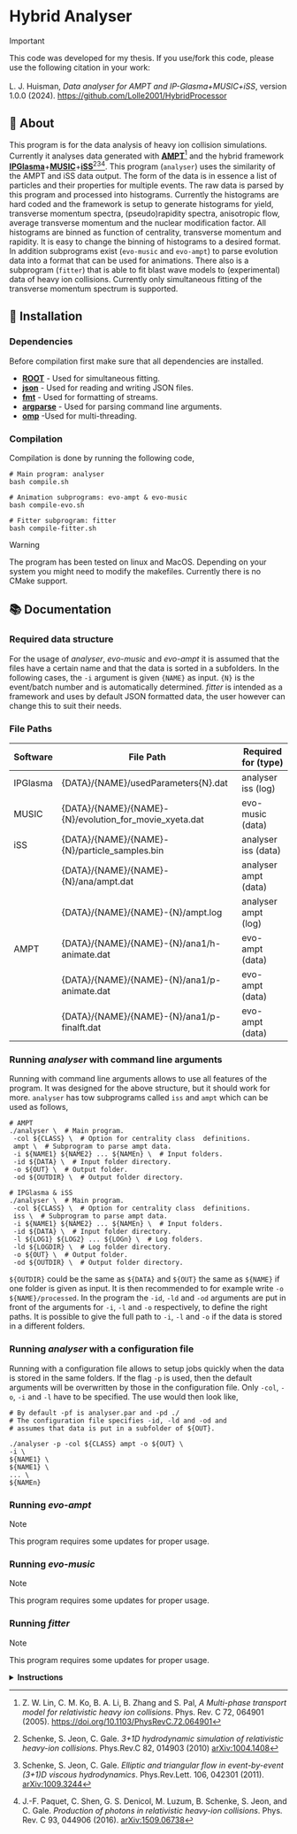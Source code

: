 # Hybrid Analyser

> [!IMPORTANT]
> This code was developed for my thesis. If you use/fork this code, please use the following citation in your work:<br><br>
> L. J. Huisman, _Data analyser for AMPT and IP-Glasma+MUSIC+iSS_, version 1.0.0 (2024). https://github.com/Lolle2001/HybridProcessor

## :rocket: About

This program is for the data analysis of heavy ion collision simulations. Currently it analyses data generated with **[AMPT](https://myweb.ecu.edu/linz/ampt/)**[^1] and the hybrid framework **[IPGlasma](https://github.com/chunshen1987/ipglasma)**+**[MUSIC](https://github.com/MUSIC-fluid/MUSIC)**+**[iSS](https://github.com/chunshen1987/iSS)**[^2][^3][^4].
This program (`analyser`) uses the similarity of the AMPT and iSS data output. The form of the data is in essence a list of particles and their properties for multiple events. The raw data is parsed by this program and processed into histograms. Currently the histograms are hard coded and the framework is setup to generate histograms for yield, transverse momentum spectra, (pseudo)rapidity spectra, anisotropic flow, average transverse momentum and the nuclear modification factor. All histograms are binned as function of centrality, transverse momentum and rapidity. It is easy to change the binning of histograms to a desired format. In addition subprograms exist (`evo-music` and `evo-ampt`) to parse evolution data into a format that can be used for animations. There also is a subprogram (`fitter`) that is able to fit blast wave models to (experimental) data of heavy ion collisions. Currently only simultaneous fitting of the transverse momentum spectrum is supported.

## :wrench: Installation

### Dependencies

Before compilation first make sure that all dependencies are installed.

- [**ROOT**](https://github.com/root-project/root) - Used for simultaneous fitting.
- [**json**](https://github.com/nlohmann/json) - Used for reading and writing JSON files.
- [**fmt**](https://github.com/fmtlib/fmt) - Used for formatting of streams.
- [**argparse**](https://github.com/p-ranav/argparse) - Used for parsing command line arguments.
- [**omp**](https://github.com/open-mpi/ompi) -Used for multi-threading.

### Compilation

Compilation is done by running the following code,

```shell
# Main program: analyser
bash compile.sh

# Animation subprograms: evo-ampt & evo-music
bash compile-evo.sh

# Fitter subprogram: fitter
bash compile-fitter.sh
```

> [!WARNING]
> The program has been tested on linux and MacOS. Depending on your system you might need to modify the makefiles. Currently there is no CMake support.

## :books: Documentation

### Required data structure

For the usage of _analyser_, _evo-music_ and _evo-ampt_ it is assumed that the files have a certain name and that the data is sorted in a subfolders. In the following cases, the `-i` argument is given `{NAME}` as input. `{N}` is the event/batch number and is automatically determined. _fitter_ is intended as a framework and uses by default JSON formatted data, the user however can change this to suit their needs.

### File Paths

<table>
  <thead>
    <tr>
      <th>Software</th>
      <th>File Path</th>
      <th>Required for (type)</th>
    </tr>
  </thead>
  <tbody>
    <tr>
      <td>IPGlasma</td>
      <td>{DATA}/{NAME}/usedParameters{N}.dat</td>
      <td>analyser iss (log)</td>
    </tr>
    <tr>
      <td>MUSIC</td>
      <td>{DATA}/{NAME}/{NAME}-{N}/evolution_for_movie_xyeta.dat</td>
      <td>evo-music (data)</td>
    </tr>
    <tr>
      <td>iSS</td>
      <td>{DATA}/{NAME}/{NAME}-{N}/particle_samples.bin</td>
      <td>analyser iss (data)</td>
    </tr>
    <tr>
      <td rowspan="5">AMPT</td>
      <td>{DATA}/{NAME}/{NAME}-{N}/ana/ampt.dat</td>
      <td>analyser ampt (data)</td>
    </tr>
    <tr>
      <td>{DATA}/{NAME}/{NAME}-{N}/ampt.log</td>
      <td>analyser ampt (log)</td>
    </tr>
    <tr>
      <td>{DATA}/{NAME}/{NAME}-{N}/ana1/h-animate.dat</td>
      <td>evo-ampt (data)</td>
    </tr>
    <tr>
      <td>{DATA}/{NAME}/{NAME}-{N}/ana1/p-animate.dat</td>
      <td>evo-ampt (data)</td>
    </tr>
    <tr>
      <td>{DATA}/{NAME}/{NAME}-{N}/ana1/p-finalft.dat</td>
      <td>evo-ampt (data)</td>
    </tr>
  </tbody>
</table>

### Running _analyser_ with command line arguments

Running with command line arguments allows to use all features of the program. It was designed for the above structure, but it should work for more. `analyser` has tow subprograms called `iss` and `ampt` which can be used as follows,

```shell
# AMPT
./analyser \  # Main program.
 -col ${CLASS} \  # Option for centrality class  definitions.
 ampt \  # Subprogram to parse ampt data.
 -i ${NAME1} ${NAME2} ... ${NAMEn} \  # Input folders.
 -id ${DATA} \  # Input folder directory.
 -o ${OUT} \  # Output folder.
 -od ${OUTDIR} \  # Output folder directory.

# IPGlasma & iSS
./analyser \  # Main program.
 -col ${CLASS} \  # Option for centrality class  definitions.
 iss \  # Subprogram to parse ampt data.
 -i ${NAME1} ${NAME2} ... ${NAMEn} \  # Input folders.
 -id ${DATA} \  # Input folder directory.
 -l ${LOG1} ${LOG2} ... ${LOGn} \  # Log folders.
 -ld ${LOGDIR} \  # Log folder directory.
 -o ${OUT} \  # Output folder.
 -od ${OUTDIR} \  # Output folder directory.
```

`${OUTDIR}` could be the same as `${DATA}` and `${OUT}` the same as `${NAME}` if one folder is given as input. It is then recommended to for example write `-o ${NAME}/processed`. In the program the `-id`, `-ld` and `-od` arguments are put in front of the arguments for `-i`, `-l` and `-o` respectively, to define the right paths. It is possible to give the full path to `-i`, `-l` and `-o` if the data is stored in a different folders.

### Running _analyser_ with a configuration file

Running with a configuration file allows to setup jobs quickly when the data is stored in the same folders. If the flag `-p` is used, then the default arguments will be overwritten by those in the configuration file. Only `-col`, `-o`, `-i` and `-l` have to be specified. The use would then look like,

```shell
# By default -pf is analyser.par and -pd ./
# The configuration file specifies -id, -ld and -od and
# assumes that data is put in a subfolder of ${OUT}.

./analyser -p -col ${CLASS} ampt -o ${OUT} \
-i \
${NAME1} \
${NAME1} \
... \
${NAMEn}

```

### Running _evo-ampt_

> [!NOTE]
> This program requires some updates for proper usage.

### Running _evo-music_

> [!NOTE]
> This program requires some updates for proper usage.

### Running _fitter_

> [!NOTE]
> This program requires some updates for proper usage.

<details><summary><b>Instructions</b></summary>
<!-- ### Adding function to _fitter_ -->

Define a function in the form

```cpp
double function(double * x, double * par);
```

Then do

```cpp
void dofit(){
    CFitter::Chi2Function chi2;
    chi2.SetParIndexes(indexmap);
    chi2.SetData(xvals, yvals, xerrs, yerrs);
    chi2.SetSpecies(species);
    chi2.SetFitRange(fitranges);
    chi2.SetFitFunction(function);

    CFitter::MultiFitter fitter;
    fitter.FixPars(fixedpars);
    fitter.LimitPars(limitpars);
    fitter.SetParLimits(parlimits);
    fitter.SetParStepsize(parsteps);
    fitter.SetParNames(parnames);
    fitter.SetParInit(parinit);
    fitter.StepsizePars(stepsizepars);
    fitter.Run(chi2);
    ROOT::Fit::FitResult result = fitter.GetResult();
}
```

</details>

<!-- ## :chart_with_upwards_trend: Future improvements

- [ ] Add option to write animation histograms into .npy files, for fast loading in python.
- [ ] Improve commandline parser for analyser.
- [ ] Add more options for analyser to be read from .par files.
- [ ] Add subparsers for consistent and more controlable dataprocessing and less errors.
- [x] Rename the repository to "hybrid-analyser" and executable to "analyser" and use subparsers to acces animation analysis and fitting.
- [ ] Switch to JSON/HDF5
- [ ] Add CMake support. -->

[^1]: Z. W. Lin, C. M. Ko, B. A. Li, B. Zhang and S. Pal, _A Multi-phase transport model for relativistic heavy ion collisions_. Phys. Rev. C 72, 064901 (2005). https://doi.org/10.1103/PhysRevC.72.064901
[^2]: Schenke, S. Jeon, C. Gale. _3+1D hydrodynamic simulation of relativistic heavy-ion collisions_. Phys.Rev.C 82, 014903 (2010) [arXiv:1004.1408](https://arxiv.org/abs/1004.1408)
[^3]: Schenke, S. Jeon, C. Gale. _Elliptic and triangular flow in event-by-event (3+1)D viscous hydrodynamics_. Phys.Rev.Lett. 106, 042301 (2011). [arXiv:1009.3244](https://arxiv.org/abs/1009.3244)
[^4]: J.-F. Paquet, C. Shen, G. S. Denicol, M. Luzum, B. Schenke, S. Jeon, and C. Gale. _Production of photons in relativistic heavy-ion collisions_. Phys. Rev. C 93, 044906 (2016). [arXiv:1509.06738](https://arxiv.org/abs/1509.06738)
